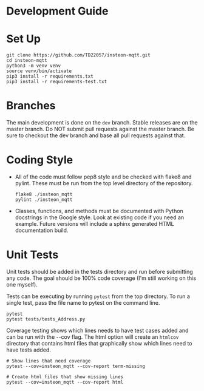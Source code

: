 # Development Guide

# Set Up

   ```
   git clone https://github.com/TD22057/insteon-mqtt.git
   cd insteon-mqtt
   python3 -m venv venv
   source venv/bin/activate
   pip3 install -r requirements.txt
   pip3 install -r requirements-test.txt
   ```

# Branches

The main development is done on the `dev` branch.  Stable releases are
on the master branch.  Do NOT submit pull requests against the master
branch.  Be sure to checkout the dev branch and base all pull requests
against that.


# Coding Style

- All of the code must follow pep8 style and be checked with flake8 and
  pylint.  These must be run from the top level directory of the repository.

   ```
   flake8 ./insteon_mqtt
   pylint ./insteon_mqtt
   ```

- Classes, functions, and methods must be documented with Python
  docstrings in the Google style.  Look at existing code if you need
  an example.  Future versions will include a sphinx generated HTML
  documentation build.


# Unit Tests

Unit tests should be added in the tests directory and run before
submitting any code.  The goal should be 100% code coverage (I'm
still working on this one myself).

Tests can be executing by running `pytest` from the top directory.  To run a
single test, pass the file name to pytest on the command line.

   ```
   pytest
   pytest tests/tests_Address.py
   ```

Coverage testing shows which lines needs to have test cases added and can be
run with the --cov flag.  The html option will create an `htmlcov` directory
that contains html files that graphically show which lines need to have tests
added.

   ```
   # Show lines that need coverage
   pytest --cov=insteon_mqtt --cov-report term-missing

   # Create html files that show missing lines
   pytest --cov=insteon_mqtt --cov-report html
   ```
